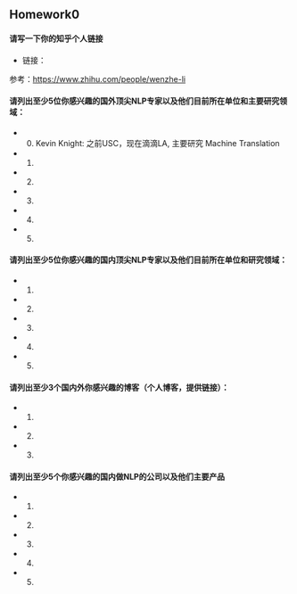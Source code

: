## Homework0

#### 请写一下你的知乎个人链接

- 链接：

参考：https://www.zhihu.com/people/wenzhe-li


#### 请列出至少5位你感兴趣的国外顶尖NLP专家以及他们目前所在单位和主要研究领域：

- 0. Kevin Knight: 之前USC，现在滴滴LA,  主要研究 Machine Translation
- 1.
- 2.
- 3.
- 4.
- 5.


#### 请列出至少5位你感兴趣的国内顶尖NLP专家以及他们目前所在单位和研究领域：

- 1.
- 2.
- 3.
- 4.
- 5.


#### 请列出至少3个国内外你感兴趣的博客（个人博客，提供链接）：

- 1.
- 2.
- 3.


#### 请列出至少5个你感兴趣的国内做NLP的公司以及他们主要产品

- 1.
- 2.
- 3.
- 4.
- 5.



